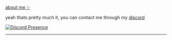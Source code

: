 [about me ✨](https://bio.site/tedddeptrai)

yeah thats pretty much it, you can contact me through my [discord](https://discord.com/users/446306943749849088)

[![Discord Presence](https://lanyard.cnrad.dev/api/446306943749849088)](https://discord.com/users/446306943749849088)

---
